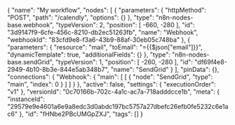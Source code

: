 {
  "name": "My workflow",
  "nodes": [
    {
      "parameters": {
        "httpMethod": "POST",
        "path": "/calendly",
        "options": {}
      },
      "type": "n8n-nodes-base.webhook",
      "typeVersion": 2,
      "position": [
        -660,
        -280
      ],
      "id": "3d9147f9-6cfe-456c-8210-db2ec51263fb",
      "name": "Webhook",
      "webhookId": "83cfd9e8-f3a6-43b9-88af-30eb05c748ba"
    },
    {
      "parameters": {
        "resource": "mail",
        "toEmail": "={{$json[\"email\"]}}",
        "dynamicTemplate": true,
        "additionalFields": {}
      },
      "type": "n8n-nodes-base.sendGrid",
      "typeVersion": 1,
      "position": [
        -260,
        -280
      ],
      "id": "df69f4e8-2949-4b10-8b3e-844e5ab348b7",
      "name": "SendGrid"
    }
  ],
  "pinData": {},
  "connections": {
    "Webhook": {
      "main": [
        [
          {
            "node": "SendGrid",
            "type": "main",
            "index": 0
          }
        ]
      ]
    }
  },
  "active": false,
  "settings": {
    "executionOrder": "v1"
  },
  "versionId": "0c70166b-702c-4a1c-ac7a-718adddcce1b",
  "meta": {
    "instanceId": "29579e9e4601a6e9a8edc3d0abdc197bc5757a27dbefc26efb0fe5232c6e1ac6"
  },
  "id": "fHNbe2PBcUMGpZXJ",
  "tags": []
}